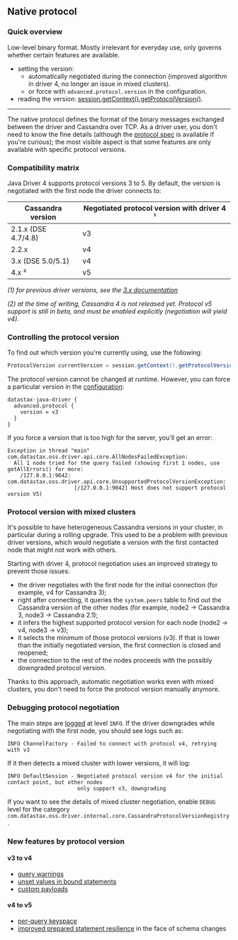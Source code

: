 <!--
Licensed to the Apache Software Foundation (ASF) under one
or more contributor license agreements.  See the NOTICE file
distributed with this work for additional information
regarding copyright ownership.  The ASF licenses this file
to you under the Apache License, Version 2.0 (the
"License"); you may not use this file except in compliance
with the License.  You may obtain a copy of the License at

  http://www.apache.org/licenses/LICENSE-2.0

Unless required by applicable law or agreed to in writing,
software distributed under the License is distributed on an
"AS IS" BASIS, WITHOUT WARRANTIES OR CONDITIONS OF ANY
KIND, either express or implied.  See the License for the
specific language governing permissions and limitations
under the License.
-->

## Native protocol

### Quick overview

Low-level binary format. Mostly irrelevant for everyday use, only governs whether certain features
are available.

* setting the version:
  * automatically negotiated during the connection (improved algorithm in driver 4, no longer an
    issue in mixed clusters).
  * or force with `advanced.protocol.version` in the configuration.
* reading the version:
  [session.getContext().getProtocolVersion()][AttachmentPoint.getProtocolVersion].

-----

The native protocol defines the format of the binary messages exchanged between the driver and
Cassandra over TCP. As a driver user, you don't need to know the fine details (although the
[protocol spec] is available if you're curious); the most visible aspect is that some features are
only available with specific protocol versions.

### Compatibility matrix

Java Driver 4 supports protocol versions 3 to 5. By default, the version is negotiated with the
first node the driver connects to:

| Cassandra version   | Negotiated protocol version with driver 4 ¹     |
|---------------------|-------------------------------------------------|
| 2.1.x (DSE 4.7/4.8) | v3                                              |
| 2.2.x               | v4                                              |
| 3.x (DSE 5.0/5.1)   | v4                                              |
| 4.x ²               | v5                                              |

*(1) for previous driver versions, see the [3.x documentation][driver3]*

*(2) at the time of writing, Cassandra 4 is not released yet. Protocol v5 support is still in beta,
and must be enabled explicitly (negotiation will yield v4).*

### Controlling the protocol version

To find out which version you're currently using, use the following:

```java
ProtocolVersion currentVersion = session.getContext().getProtocolVersion();
```

The protocol version cannot be changed at runtime. However, you can force a particular version in
the [configuration](../configuration/):

```
datastax-java-driver {
  advanced.protocol {
    version = v3
  }
}
```

If you force a version that is too high for the server, you'll get an error:

```
Exception in thread "main" com.datastax.oss.driver.api.core.AllNodesFailedException:
  All 1 node tried for the query failed (showing first 1 nodes, use getAllErrors() for more:
    /127.0.0.1:9042: com.datastax.oss.driver.api.core.UnsupportedProtocolVersionException:
                     [/127.0.0.1:9042] Host does not support protocol version V5)
```

### Protocol version with mixed clusters

It's possible to have heterogeneous Cassandra versions in your cluster, in particular during a
rolling upgrade. This used to be a problem with previous driver versions, which would negotiate a
version with the first contacted node that might not work with others.

Starting with driver 4, protocol negotiation uses an improved strategy to prevent those issues:

* the driver negotiates with the first node for the initial connection (for example, v4 for
  Cassandra 3);
* right after connecting, it queries the `system.peers` table to find out the Cassandra version of
  the other nodes (for example, node2 → Cassandra 3, node3 → Cassandra 2.1);
* it infers the highest supported protocol version for each node (node2 → v4, node3 → v3);
* it selects the minimum of those protocol versions (v3). If that is lower than the initially
  negotiated version, the first connection is closed and reopened; 
* the connection to the rest of the nodes proceeds with the possibly downgraded protocol version.

Thanks to this approach, automatic negotiation works even with mixed clusters, you don't need to
force the protocol version manually anymore. 

### Debugging protocol negotiation

The main steps are [logged](../logging/) at level `INFO`. If the driver downgrades while negotiating
with the first node, you should see logs such as:

```
INFO ChannelFactory - Failed to connect with protocol v4, retrying with v3
```

If it then detects a mixed cluster with lower versions, it will log: 

```
INFO DefaultSession - Negotiated protocol version v4 for the initial contact point, but other nodes
                      only support v3, downgrading
```

If you want to see the details of mixed cluster negotiation, enable `DEBUG` level for the category
`com.datastax.oss.driver.internal.core.CassandraProtocolVersionRegistry`.

### New features by protocol version

#### v3 to v4

* [query warnings][ExecutionInfo.getWarnings]
* [unset values in bound statements](../statements/prepared/#unset-values)
* [custom payloads][Request.getCustomPayload]

#### v4 to v5

* [per-query keyspace](../statements/per_query_keyspace)
* [improved prepared statement resilience](../statements/prepared/#prepared-statements-and-schema-changes)
  in the face of schema changes

[protocol spec]: https://github.com/datastax/native-protocol/tree/1.x/src/main/resources
[driver3]: https://docs.datastax.com/en/developer/java-driver/3.5/manual/native_protocol/

[ExecutionInfo.getWarnings]: https://docs.datastax.com/en/drivers/java/4.4/com/datastax/oss/driver/api/core/cql/ExecutionInfo.html#getWarnings--
[Request.getCustomPayload]:  https://docs.datastax.com/en/drivers/java/4.4/com/datastax/oss/driver/api/core/session/Request.html#getCustomPayload--
[AttachmentPoint.getProtocolVersion]: https://docs.datastax.com/en/drivers/java/4.4/com/datastax/oss/driver/api/core/detach/AttachmentPoint.html#getProtocolVersion--
